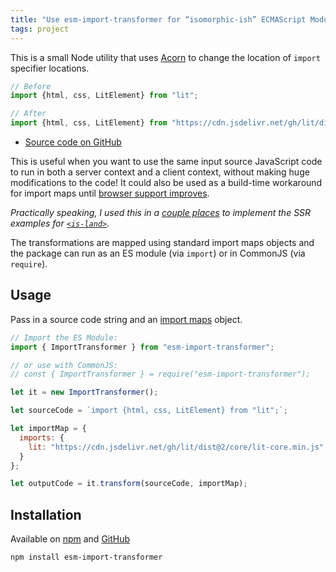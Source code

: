 ```yaml
---
title: "Use esm-import-transformer for “isomorphic-ish” ECMAScript Modules"
tags: project
---
```

This is a small Node utility that uses [Acorn](https://github.com/acornjs/acorn) to change the location of `import` specifier locations.

```js
// Before
import {html, css, LitElement} from "lit";

// After
import {html, css, LitElement} from "https://cdn.jsdelivr.net/gh/lit/dist@2/core/lit-core.min.js";
```

* [Source code on GitHub](https://github.com/zachleat/esm-import-transformer)

This is useful when you want to use the same input source JavaScript code to run in both a server context and a client context, without making huge modifications to the code! It could also be used as a build-time workaround for import maps until [browser support improves](https://caniuse.com/import-maps).

_Practically speaking, I used this in a [couple places](https://twitter.com/zachleat/status/1534205971807064071) to implement the SSR examples for [`<is-land>`](https://github.com/11ty/is-land)._

The transformations are mapped using standard import maps objects and the package can run as an ES module (via `import`) or in CommonJS (via `require`).

## Usage

Pass in a source code string and an [import maps](https://github.com/WICG/import-maps) object.

```js
// Import the ES Module:
import { ImportTransformer } from "esm-import-transformer";

// or use with CommonJS:
// const { ImportTransformer } = require("esm-import-transformer");

let it = new ImportTransformer();

let sourceCode = `import {html, css, LitElement} from "lit";`;

let importMap = {
  imports: {
    lit: "https://cdn.jsdelivr.net/gh/lit/dist@2/core/lit-core.min.js"
  }
};

let outputCode = it.transform(sourceCode, importMap);
```

## Installation

Available on [npm](https://www.npmjs.com/package/esm-import-transformer) and [GitHub](https://github.com/zachleat/esm-import-transformer)

```
npm install esm-import-transformer
```